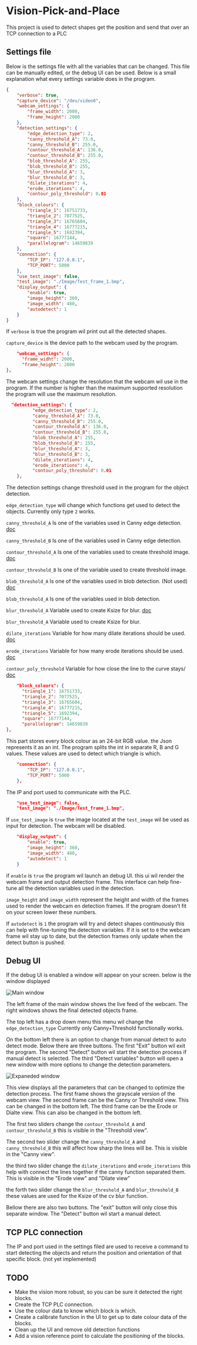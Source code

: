 # Vision-Pick-and-Place

This project is used to detect shapes get the position and send that over an TCP connection to a PLC

## Settings file
Below is the settings file with all the variables that can be changed. This file can be manually edited, or the debug UI can be used.
Below is a small explanation what every settings variable does in the program.

```json
{
    "verbose": true,
    "capture_device": "/dev/video0",
    "webcam_settings": {
        "frame_width": 2000,
        "frame_height": 2000
    },
    "detection_settings": {
        "edge_detection_type": 2,
        "canny_threshold_A": 73.0,
        "canny_threshold_B": 255.0,
        "contour_threshold_A": 136.0,
        "contour_threshold_B": 255.0,
        "blob_threshold_A": 255,
        "blob_threshold_B": 255,
        "blur_threshold_A": 3,
        "blur_threshold_B": 3,
        "dilate_iterations": 4,
        "erode_iterations": 4,
        "contour_poly_threshold": 0.01
    },
    "block_colours": {
        "triangle_1": 16751733,
        "triangle_2": 7077525,
        "triangle_3": 16765604,
        "triangle_4": 16777215,
        "triangle_5": 1692394,
        "square": 16777144,
        "parallelogram": 14659839
    },
    "connection": {
        "TCP_IP": "127.0.0.1",
        "TCP_PORT": 5000
    },
    "use_test_image": false,
    "test_image": "./Image/Test_frame_1.bmp",
    "display_output": {
        "enable": true,
        "image_height": 360,
        "image_width": 480,
        "autodetect": 1
    }
}
```

If ```verbose``` is true the program wil print out all the detected shapes.

```capture_device``` is the device path to the webcam used by the program.

```json
    "webcam_settings": {
      "frame_widht": 2000,
      "frame_height": 2000
},
```
The webcam settings change the resolution that the webcam wil use in the program. If the number is higher than the maximum
supported resolution the program will use the maximum resolution.

```json
  "detection_settings": {
          "edge_detection_type": 2,
          "canny_threshold_A": 73.0,
          "canny_threshold_B": 255.0,
          "contour_threshold_A": 136.0,
          "contour_threshold_B": 255.0,
          "blob_threshold_A": 255,
          "blob_threshold_B": 255,
          "blur_threshold_A": 3,
          "blur_threshold_B": 3,
          "dilate_iterations": 4,
          "erode_iterations": 4,
          "contour_poly_threshold": 0.01
    },
```

The detection settings change threshold used in the program for the object detection.

```edge_detection_type``` will change which functions get used to detect the objects. Currently only type ```2``` works.

```canny_threshold_A``` Is one of the variables used in Canny edge detection. [doc](https://www.docs.opencv.org/master/da/d22/tutorial_py_canny.html)

```canny_threshold_B``` Is one of the variables used in Canny edge detection.

```contour_threshold_A``` Is one of the variables used to create threshold image. [doc](https://docs.opencv.org/master/d7/dd0/tutorial_js_thresholding.html)

```contour_threshold_B``` Is one of the variable used to create threshold image.

```blob_threshold_A``` Is one of the variables used in blob detection. (Not used) [doc](https://docs.opencv.org/master/d0/d7a/classcv_1_1SimpleBlobDetector.html)

```blob_threshold_A``` Is one of the variables used in blob detection.

```blur_threshold_A``` Variable used to create Ksize for blur. [doc](https://www.docs.opencv.org/master/dc/dd3/tutorial_gausian_median_blur_bilateral_filter.html)

```blur_threshold_A``` Variable used to create Ksize for blur.

```dilate_iterations``` Variable for how many dilate iterations should be used. [doc](https://docs.opencv.org/3.4/db/df6/tutorial_erosion_dilatation.html)

```erode_iterations``` Variable for how many erode iterations should be used. [doc](https://docs.opencv.org/3.4/db/df6/tutorial_erosion_dilatation.html)

```contour_poly_threshold``` Variable for how close the line to the curve stays/ [doc](https://docs.opencv.org/3.4/d3/dc0/group__imgproc__shape.html#ga0012a5fdaea70b8a9970165d98722b4c)

```json
    "block_colours": {
      "triangle_1": 16751733,
      "triangle_2": 7077525,
      "triangle_3": 16765604,
      "triangle_4": 16777215,
      "triangle_5": 1692394,
      "square": 16777144,
      "parallelogram": 14659839
},
```

This part stores every block colour as an 24-bit RGB value. the Json represents it as an int. 
The program splits the int in separate R, B and G values. These values are used to detect which triangle is which.

```json
    "connection": {
        "TCP_IP": "127.0.0.1",
        "TCP_PORT": 5000
    },
```

The IP and port used to communicate with the PLC.

```json
    "use_test_image": false,
    "test_image": "./Image/Test_frame_1.bmp",
```

If ```use_test_image``` is ```true``` the image located at the ```test_image``` wil be used as input for detection. 
The webcam will be disabled.

```json
    "display_output": {
        "enable": true,
        "image_height": 360,
        "image_width": 480,
        "autodetect": 1
    }
```

if ```enable``` is ```true``` the program wil launch an debug UI. this ui wil render the webcam frame and output detection frame.
This interface can help fine-tune all the detection variables used in the detection.

```image_height``` and ```image_width``` represent the height and width of the frames used to render the webcam en detection frames.
If the program doesn't fit on your screen lower these numbers.

If ```autodetect``` is ```1``` the program will try and detect shapes continuously this can help with fine-tuning the detection variables.
If it is set to ```0``` the webcam frame wil stay up to date, but the detection frames only update when the detect button is pushed.


## Debug UI
If the debug UI is enabled a window will appear on your screen. below is the window displayed

![Main window](./readme_pictures/Vision_main_window.png)

The left frame of the main window shows the live feed of the webcam. The right windows shows the final detected objects frame.

The top left has a drop down menu this menu wil change the ```edge_detection_type``` Currently only Canny+Threshold functionally works.

On the bottom left there is an option to change from manual detect to auto detect mode. Below there are three buttons.
The first "Exit" button wil exit the program. The second "Detect" button wil start the detection process if manual detect is selected.
The third "Detect variables" button will open a new window with more options to change the detection parameters.

![Expaneded window](./readme_pictures/Vision_expanded_window.png)

This view displays all the parameters that can be changed to optimize the detection process.
The first frame shows the grayscale version of the webcam view. The second frame can be the Canny or Threshold view.
This can be changed in the bottom left. The third frame can be the Erode or Dialte view. This can also be changed in the bottom left.

The first two sliders change the ```contour_threshold_A``` and ```contour_threshold_B``` this is visible in the "Threshold view".

The second two slider change the ```canny_threshold_A``` and ```canny_threshold_B``` this will affect how sharp the lines will be.
This is visible in the "Canny view".

the third two slider change the ```dilate_iterations``` and ```erode_iterations``` this help with connect the
lines together if the canny function separated them. This is visible in the "Erode view" and "Dilate view"

the forth two slider change the ```blur_threshold_A``` and ```blur_threshold_B``` these values are used for the Ksize of the cv blur function.

Bellow there are also two buttons. The "exit" button will only close this separate window. The "Detect" button wil start a manual detect.


## TCP PLC connection

The IP and port used in the settings filed are used to receive a command to start detecting the objects and
return the position and orientation of that specific block. (not yet implemented)

## TODO

* Make the vision more robust, so you can be sure it detected the right blocks.
* Create the TCP PLC connection.
* Use the colour data to know which block is which.
* Create a calibrate function in the UI to get up to date colour data of the blocks.
* Clean up the UI and remove old detection functions
* Add a vision reference point to calculate the positioning of the blocks.
